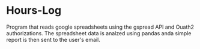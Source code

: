 # Hours-Log
Program that reads google spreadsheets using the gspread API and Ouath2 authorizations. The spreadsheet data is analzed using pandas anda simple report is then sent to the user's email.
